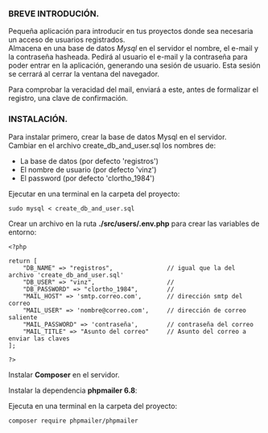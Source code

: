 ### BREVE INTRODUCIÓN.

Pequeña aplicación para introducir en tus proyectos donde sea necesaria un acceso de usuarios registrados.  
Almacena en una base de datos *Mysql* en el servidor el nombre, el e-mail y la contraseña hasheada. Pedirá al usuario
el e-mail y la contraseña para poder entrar en la aplicación, generando una sesión de usuario. Esta sesión se cerrará 
al cerrar la ventana del navegador.  

Para comprobar la veracidad del mail, enviará a este, antes de formalizar el registro, una clave de confirmación.


### INSTALACIÓN.

Para instalar primero, crear la base de datos Mysql en el servidor.  
Cambiar en el archivo create_db_and_user.sql los nombres de:
- La base de datos (por defecto 'registros')
- El nombre de usuario (por defecto 'vinz')
- El password (por defecto 'clortho_1984')

Ejecutar en una terminal en la carpeta del proyecto:
~~~
sudo mysql < create_db_and_user.sql
~~~

Crear un archivo en la ruta **./src/users/.env.php** para crear las
variables de entorno:  

~~~
<?php 

return [
    "DB_NAME" => "registros",               // igual que la del archivo 'create_db_and_user.sql'
    "DB_USER" => "vinz",                    // 
    "DB_PASSWORD" => "clortho_1984",        //
    "MAIL_HOST" => 'smtp.correo.com',       // dirección smtp del correo
    "MAIL_USER" => 'nombre@correo.com',     // dirección de correo saliente
    "MAIL_PASSWORD" => 'contraseña',        // contraseña del correo
    "MAIL_TITLE" => "Asunto del correo"     // Asunto del correo a enviar las claves
];

?>
~~~

Instalar **Composer** en el servidor.  

Instalar la dependencia **phpmailer 6.8**:  

Ejecuta en una terminal en la carpeta del proyecto:  
~~~
composer require phpmailer/phpmailer
~~~
